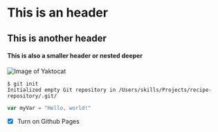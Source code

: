 # This is an header

## This is another header

#### This is also a smaller header or nested deeper


![Image of Yaktocat](https://octodex.github.com/images/yaktocat.png)

```
$ git init
Initialized empty Git repository in /Users/skills/Projects/recipe-repository/.git/
```

```javascript
var myVar = "Hello, world!"
```

- [x] Turn on Github Pages

